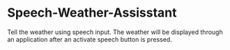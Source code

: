 # Speech-Weather-Assisstant
Tell the weather using speech input. The weather will be displayed through an application after an activate speech button is pressed.
